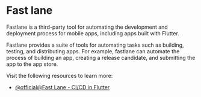 # Fast lane

Fastlane is a third-party tool for automating the development and deployment process for mobile apps, including apps built with Flutter.

Fastlane provides a suite of tools for automating tasks such as building, testing, and distributing apps. For example, fastlane can automate the process of building an app, creating a release candidate, and submitting the app to the app store.

Visit the following resources to learn more:

- [@official@Fast Lane - CI/CD in Flutter](https://docs.flutter.dev/deployment/cd)
